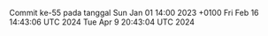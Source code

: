 Commit ke-55 pada tanggal Sun Jan 01 14:00 2023 +0100
Fri Feb 16 14:43:06 UTC 2024
Tue Apr  9 20:43:04 UTC 2024
